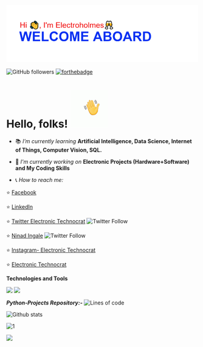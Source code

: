 <p><img src="https://raw.githubusercontent.com/Electroholmes/Electroholmes/main/header.png" alt="ni"></p>

<img alt="GitHub followers" src="https://img.shields.io/github/followers/Electroholmes?label=Follow&style=social">   [![forthebadge](https://forthebadge.com/images/badges/built-with-love.svg)](https://forthebadge.com)

# Hello, folks! <img src="https://raw.githubusercontent.com/Electroholmes/Electroholmes/master/b9371273ae94a946e92074d1b9696680.gif" width="100px">

- :books: *I’m currently learning* **Artificial Intelligence, Data Science, Internet of Things, Computer Vision, SQL.**
- :pencil: *I'm currently working on* **Electronic Projects (Hardware+Software) and My Coding Skills**

- :telephone_receiver: *How to reach me:*  

:star: [Facebook](https://www.facebook.com/ninad.ingale.5/)  

:star: [LinkedIn](https://www.linkedin.com/in/ninad-ingale-352008167/)  

:star: [Twitter Electronic Technocrat](https://twitter.com/Ingale70131855)  <img alt="Twitter Follow" src="https://img.shields.io/twitter/follow/Ingale70131855?label=Twitter%20%28Electronic%20Technocrat%29">

 :star:  [Ninad Ingale](https://twitter.com/NinadIngale3) <img alt="Twitter Follow" src="https://img.shields.io/twitter/follow/NinadIngale3?label=Twitter&style=social">
 
 :star:  [Instagram- Electronic Technocrat](https://www.instagram.com/official_electronic_technocrat/)
 
 :star: [Electronic Technocrat](https://www.youtube.com/c/ElectronicTechnocrat/featured)
 
 **Technologies and Tools**
 
 ![](https://img.shields.io/badge/Code-Python-informational?style=flat&logo=Python&logoColor=white&color=2bbc8a)  ![](https://img.shields.io/badge/Code-HTML-informational?style=flat&logo=HTML5&logoColor=white&color=2bbc8a)

***Python-Projects Repository:-*** <img alt="Lines of code" src="https://img.shields.io/tokei/lines/github/Electroholmes/Python-Projects">


![Github stats](https://github-readme-stats.vercel.app/api?username=Electroholmes)

![1](https://github-readme-stats.vercel.app/api/top-langs/?username=Electroholmes&theme=blue-green)

![](https://img.shields.io/badge/<N>-<O>-informational?style=flat&logo=GitHub&logoColor=white&color=2bbc8a)

  
